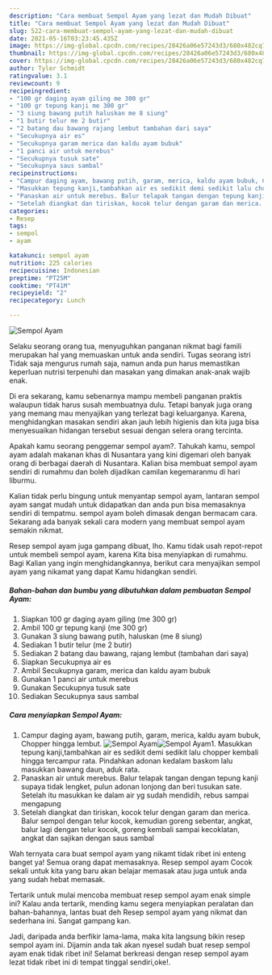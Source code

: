 ```yaml
---
description: "Cara membuat Sempol Ayam yang lezat dan Mudah Dibuat"
title: "Cara membuat Sempol Ayam yang lezat dan Mudah Dibuat"
slug: 522-cara-membuat-sempol-ayam-yang-lezat-dan-mudah-dibuat
date: 2021-05-16T03:23:45.435Z
image: https://img-global.cpcdn.com/recipes/28426a06e57243d3/680x482cq70/sempol-ayam-foto-resep-utama.jpg
thumbnail: https://img-global.cpcdn.com/recipes/28426a06e57243d3/680x482cq70/sempol-ayam-foto-resep-utama.jpg
cover: https://img-global.cpcdn.com/recipes/28426a06e57243d3/680x482cq70/sempol-ayam-foto-resep-utama.jpg
author: Tyler Schmidt
ratingvalue: 3.1
reviewcount: 9
recipeingredient:
- "100 gr daging ayam giling me 300 gr"
- "100 gr tepung kanji me 300 gr"
- "3 siung bawang putih haluskan me 8 siung"
- "1 butir telur me 2 butir"
- "2 batang dau bawang rajang lembut tambahan dari saya"
- "Secukupnya air es"
- "Secukupnya garam merica dan kaldu ayam bubuk"
- "1 panci air untuk merebus"
- "Secukupnya tusuk sate"
- "Secukupnya saus sambal"
recipeinstructions:
- "Campur daging ayam, bawang putih, garam, merica, kaldu ayam bubuk, Chopper hingga lembut."
- "Masukkan tepung kanji,tambahkan air es sedikit demi sedikit lalu chopper kembali hingga tercampur rata. Pindahkan adonan kedalam baskom lalu masukkan bawang daun, aduk rata."
- "Panaskan air untuk merebus. Balur telapak tangan dengan tepung kanji supaya tidak lengket, pulun adonan lonjong dan beri tusukan sate. Setelah itu masukkan ke dalam air yg sudah mendidih, rebus sampai mengapung"
- "Setelah diangkat dan tiriskan, kocok telur dengan garam dan merica. Balur sempol dengan telur kocok, kemudian goreng sebentar, angkat, balur lagi dengan telur kocok, goreng kembali sampai kecoklatan, angkat dan sajikan dengan saus sambal"
categories:
- Resep
tags:
- sempol
- ayam

katakunci: sempol ayam 
nutrition: 225 calories
recipecuisine: Indonesian
preptime: "PT25M"
cooktime: "PT41M"
recipeyield: "2"
recipecategory: Lunch

---
```



![Sempol Ayam](https://img-global.cpcdn.com/recipes/28426a06e57243d3/680x482cq70/sempol-ayam-foto-resep-utama.jpg)

Selaku seorang orang tua, menyuguhkan panganan nikmat bagi famili merupakan hal yang memuaskan untuk anda sendiri. Tugas seorang istri Tidak saja mengurus rumah saja, namun anda pun harus memastikan keperluan nutrisi terpenuhi dan masakan yang dimakan anak-anak wajib enak.

Di era  sekarang, kamu sebenarnya mampu membeli panganan praktis walaupun tidak harus susah membuatnya dulu. Tetapi banyak juga orang yang memang mau menyajikan yang terlezat bagi keluarganya. Karena, menghidangkan masakan sendiri akan jauh lebih higienis dan kita juga bisa menyesuaikan hidangan tersebut sesuai dengan selera orang tercinta. 



Apakah kamu seorang penggemar sempol ayam?. Tahukah kamu, sempol ayam adalah makanan khas di Nusantara yang kini digemari oleh banyak orang di berbagai daerah di Nusantara. Kalian bisa membuat sempol ayam sendiri di rumahmu dan boleh dijadikan camilan kegemaranmu di hari liburmu.

Kalian tidak perlu bingung untuk menyantap sempol ayam, lantaran sempol ayam sangat mudah untuk didapatkan dan anda pun bisa memasaknya sendiri di tempatmu. sempol ayam boleh dimasak dengan bermacam cara. Sekarang ada banyak sekali cara modern yang membuat sempol ayam semakin nikmat.

Resep sempol ayam juga gampang dibuat, lho. Kamu tidak usah repot-repot untuk membeli sempol ayam, karena Kita bisa menyiapkan di rumahmu. Bagi Kalian yang ingin menghidangkannya, berikut cara menyajikan sempol ayam yang nikamat yang dapat Kamu hidangkan sendiri.

<!--inarticleads1-->

##### Bahan-bahan dan bumbu yang dibutuhkan dalam pembuatan Sempol Ayam:

1. Siapkan 100 gr daging ayam giling (me 300 gr)
1. Ambil 100 gr tepung kanji (me 300 gr)
1. Gunakan 3 siung bawang putih, haluskan (me 8 siung)
1. Sediakan 1 butir telur (me 2 butir)
1. Sediakan 2 batang dau bawang, rajang lembut (tambahan dari saya)
1. Siapkan Secukupnya air es
1. Ambil Secukupnya garam, merica dan kaldu ayam bubuk
1. Gunakan 1 panci air untuk merebus
1. Gunakan Secukupnya tusuk sate
1. Sediakan Secukupnya saus sambal




<!--inarticleads2-->

##### Cara menyiapkan Sempol Ayam:

1. Campur daging ayam, bawang putih, garam, merica, kaldu ayam bubuk, Chopper hingga lembut.
<img src="https://img-global.cpcdn.com/steps/b1a03d42f701b5c1/160x128cq70/sempol-ayam-langkah-memasak-1-foto.jpg" alt="Sempol Ayam"><img src="https://img-global.cpcdn.com/steps/8959731e5ef41ea3/160x128cq70/sempol-ayam-langkah-memasak-1-foto.jpg" alt="Sempol Ayam">1. Masukkan tepung kanji,tambahkan air es sedikit demi sedikit lalu chopper kembali hingga tercampur rata. Pindahkan adonan kedalam baskom lalu masukkan bawang daun, aduk rata.
1. Panaskan air untuk merebus. Balur telapak tangan dengan tepung kanji supaya tidak lengket, pulun adonan lonjong dan beri tusukan sate. Setelah itu masukkan ke dalam air yg sudah mendidih, rebus sampai mengapung
1. Setelah diangkat dan tiriskan, kocok telur dengan garam dan merica. Balur sempol dengan telur kocok, kemudian goreng sebentar, angkat, balur lagi dengan telur kocok, goreng kembali sampai kecoklatan, angkat dan sajikan dengan saus sambal




Wah ternyata cara buat sempol ayam yang nikamt tidak ribet ini enteng banget ya! Semua orang dapat memasaknya. Resep sempol ayam Cocok sekali untuk kita yang baru akan belajar memasak atau juga untuk anda yang sudah hebat memasak.

Tertarik untuk mulai mencoba membuat resep sempol ayam enak simple ini? Kalau anda tertarik, mending kamu segera menyiapkan peralatan dan bahan-bahannya, lantas buat deh Resep sempol ayam yang nikmat dan sederhana ini. Sangat gampang kan. 

Jadi, daripada anda berfikir lama-lama, maka kita langsung bikin resep sempol ayam ini. Dijamin anda tak akan nyesel sudah buat resep sempol ayam enak tidak ribet ini! Selamat berkreasi dengan resep sempol ayam lezat tidak ribet ini di tempat tinggal sendiri,oke!.

